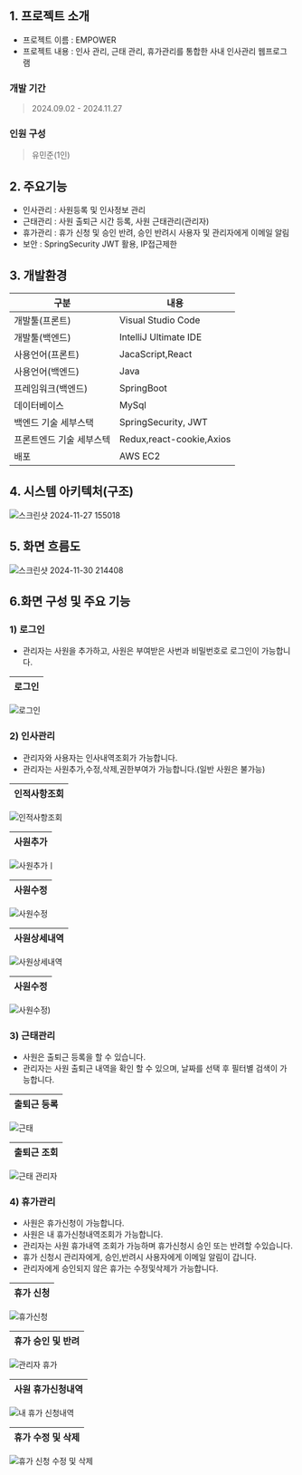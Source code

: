 ## 1. 프로젝트 소개
- 프로젝트 이름 : EMPOWER
- 프로젝트 내용 : 인사 관리, 근태 관리, 휴가관리를 통합한 사내 인사관리 웹프로그램

### 개발 기간
> 2024.09.02 - 2024.11.27 <br>

### 인원 구성
> 유민준(1인)

## 2. 주요기능
- 인사관리 : 사원등록 및 인사정보 관리
- 근태관리 : 사원 출퇴근 시간 등록, 사원 근태관리(관리자)
- 휴가관리 : 휴가 신청 및 승인 반려, 승인 반려시 사용자 및 관리자에게 이메일 알림
- 보안 : SpringSecurity JWT 활용, IP접근제한

## 3. 개발환경
| 구분 | 내용 |
| --- | --- |
| 개발툴(프론트) | Visual Studio Code |
| 개발툴(백엔드) | IntelliJ Ultimate IDE |
| 사용언어(프론트) | JacaScript,React |
| 사용언어(백엔드) | Java |
| 프레임워크(백엔드) | SpringBoot |
| 데이터베이스 | MySql |
| 백엔드 기술 세부스택 | SpringSecurity, JWT |
| 프론트엔드 기술 세부스텍 | Redux,react-cookie,Axios |
| 배포 | AWS EC2 |

## 4. 시스템 아키텍처(구조)
![스크린샷 2024-11-27 155018](https://github.com/user-attachments/assets/29657246-2296-4ef5-93ee-1c19c46772d3)

## 5. 화면 흐름도
![스크린샷 2024-11-30 214408](https://github.com/user-attachments/assets/23921c45-dc2c-4c7f-9614-5d2c0aabfa0f)

## 6.화면 구성 및 주요 기능

### 1) 로그인
- 관리자는 사원을 추가하고, 사원은 부여받은 사번과 비밀번호로 로그인이 가능합니다. <br>

|로그인|
|:---:|
![로그인](https://github.com/user-attachments/assets/a6d70e87-1e50-4183-885a-0e97798ab785)

### 2) 인사관리
- 관리자와 사용자는 인사내역조회가 가능합니다. <br>
- 관리자는 사원추가,수정,삭제,권한부여가 가능합니다.(일반 사원은 불가능) <br>

|인적사항조회|
|:---:|
![인적사항조회](https://github.com/user-attachments/assets/2e70f214-f754-42b5-beed-1d882a04f73e)


|사원추가|
|:---:|
![사원추가ㅣ](https://github.com/user-attachments/assets/a836a7bb-7b72-4290-b644-67229b14f3fa)

|사원수정|
|:---:|
![사원수정](https://github.com/user-attachments/assets/d1864d4e-c023-4c4c-9b1e-2480b57d0429)

|사원상세내역|
|:---:|
![사원상세내역](https://github.com/user-attachments/assets/8019b32d-703d-4718-a06f-da4e51c4571f)

|사원수정|
|:---:|
![사원수정](https://github.com/user-attachments/assets/d1864d4e-c023-4c4c-9b1e-2480b57d0429))

### 3) 근태관리
- 사원은 출퇴근 등록을 할 수 있습니다. <br>
- 관리자는 사원 출퇴근 내역을 확인 할 수 있으며, 날짜를 선택 후 필터별 검색이 가능합니다.<br>

|출퇴근 등록|
|:---:|
![근태](https://github.com/user-attachments/assets/a1129c59-2a1d-4547-8f79-adad44c1f13c)

|출퇴근 조회|
|:---:|
![근태 관리자](https://github.com/user-attachments/assets/9bf7cad0-d049-4853-8a9e-8cc679b50e2a)


### 4) 휴가관리
- 사원은 휴가신청이 가능합니다. <br>
- 사원은 내 휴가신청내역조회가 가능합니다. <br>
- 관리자는 사원 휴가내역 조회가 가능하며 휴가신청시 승인 또는 반려할 수있습니다.<br>
- 휴가 신청시 관리자에게, 승인,반려시 사용자에게 이메일 알림이 갑니다.<br>
- 관리자에게 승인되지 않은 휴가는 수정및삭제가 가능합니다.<br>

|휴가 신청|
|:---:|
![휴가신청](https://github.com/user-attachments/assets/804cd3bf-f055-4a44-8876-5c5902ace959)

|휴가 승인 및 반려|
|:---:|
![관리자 휴가](https://github.com/user-attachments/assets/8cef0742-1e2f-4c68-850b-f35f65c0d340)

|사원 휴가신청내역|
|:---:|
![내 휴가 신청내역](https://github.com/user-attachments/assets/1208f519-386c-44f7-9b38-84a2aa92cb19)

|휴가 수정 및 삭제|
|:---:|
![휴가 신청 수정 및 삭제](https://github.com/user-attachments/assets/ffbd9eb4-11e8-47c4-bc43-718d87221e5f)




